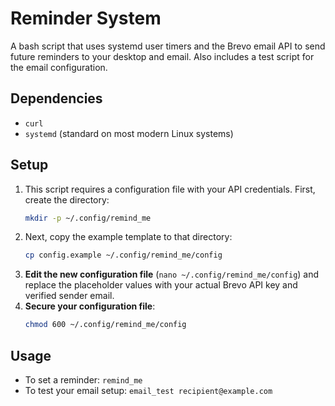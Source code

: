 # Reminder System

A bash script that uses systemd user timers and the Brevo email API to send future reminders to your desktop and email. Also includes a test script for the email configuration.

## Dependencies

- `curl`
- `systemd` (standard on most modern Linux systems)

## Setup

1.  This script requires a configuration file with your API credentials. First, create the directory:
    ```bash
    mkdir -p ~/.config/remind_me
    ```
2.  Next, copy the example template to that directory:
    ```bash
    cp config.example ~/.config/remind_me/config
    ```
3.  **Edit the new configuration file** (`nano ~/.config/remind_me/config`) and replace the placeholder values with your actual Brevo API key and verified sender email.
4.  **Secure your configuration file**:
    ```bash
    chmod 600 ~/.config/remind_me/config
    ```

## Usage

- To set a reminder: `remind_me`
- To test your email setup: `email_test recipient@example.com`
